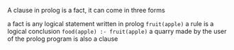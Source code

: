A clause in prolog is a fact, it can come in three forms

a fact is any logical statement written in prolog
`fruit(apple)`
a rule is a logical conclusion
`food(apple) :- fruit(apple)`
a quarry made by the user of the prolog program is also a clause
